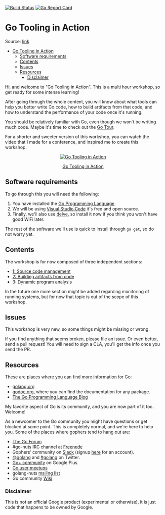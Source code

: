 [![Build Status](https://travis-ci.org/campoy/go-tooling-workshop.svg?branch=master)](https://travis-ci.org/campoy/go-tooling-workshop) [![Go Report Card](https://goreportcard.com/badge/github.com/campoy/go-tooling-workshop)](https://goreportcard.com/report/github.com/campoy/go-tooling-workshop)

# Go Tooling in Action

Source: [link](https://github.com/campoy/go-tooling-workshop)

- [Go Tooling in Action](#go-tooling-in-action)
  - [Software requirements](#software-requirements)
  - [Contents](#contents)
  - [Issues](#issues)
  - [Resources](#resources)
    - [Disclaimer](#disclaimer)

Hi, and welcome to "Go Tooling in Action". This is a multi hour workshop,
so get ready for some intense learning!

After going through the whole content, you will know about what tools can
help you better write Go code, how to build artifacts from that code, and
how to understand the performance of your code once it's running.

You should be relatively familiar with Go, even though we won't be writing
much code. Maybe it's time to check out the [Go Tour](https://tour.golang.org).

For a shorter and sweeter version of this workshop, you can watch the video
that I made for a conference, and inspired me to create this workshop.

<div style="text-align:center">
    <a href="https://www.youtube.com/watch?v=uBjoTxosSys">
        <img src="https://img.youtube.com/vi/uBjoTxosSys/0.jpg" alt="Go Tooling in Action">
        <p>Go Tooling in Action</p>
    </a>
</div>

## Software requirements

To go through this you will need the following:

1. You have installed the [Go Programming Language](https://golang.org).
1. We will be using [Visual Studio Code](https://code.visualstudio.com/) it's free and open source.
1. Finally, we'll also use [delve](https://github.com/derekparker/delve/tree/master/Documentation/installation), so install it now if you think you won't have good WiFi later.

The rest of the software we'll use is quick to install through `go get`, so
do not worry yet.

## Contents

The workshop is for now composed of three independent sections:

- [1: Source code management](Lessons/Additional/GoToolsWorkshop/1-source-code/README.md)
- [2: Building artifacts from code](Lessons/Additional/GoToolsWorkshop/2-building-artifacts/README.md)
- [3: Dynamic program analysis](Lessons/Additional/GoToolsWorkshop/3-dynamic-analysis/README.md)

In the future one more section might be added regarding monitoring of running
systems, but for now that topic is out of the scope of this workshop.

## Issues

This workshop is very new, so some things might be missing or wrong.

If you find anything that seems broken, please file an issue. Or even better,
send a pull request! You will need to sign a CLA, you'll get the info once
you send the PR.

## Resources

These are places where you can find more information for Go:

- [golang.org](https://golang.org)
- [godoc.org](https://godoc.org), where you can find the documentation for any package.
- [The Go Programming Language Blog](https://blog.golang.org)

My favorite aspect of Go is its community, and you are now part of it too. Welcome!

As a newcomer to the Go community you might have questions or get blocked at some point.
This is completely normal, and we're here to help you.
Some of the places where gophers tend to hang out are:

- [The Go Forum](https://forum.golangbridge.org/)
- #go-nuts IRC channel at [Freenode](https://freenode.net/)
- Gophers’ community on [Slack](https://gophers.slack.com/messages/general/) (signup [here](https://invite.slack.golangbridge.org/) for an account).
- [@golang](https://twitter.com/golang) and [#golang](https://twitter.com/search?q=%23golang) on Twitter.
- [Go+ community](https://plus.google.com/u/1/communities/114112804251407510571) on Google Plus.
- [Go user meetups](https://go-meetups.appspot.com/)
- golang-nuts [mailing list](https://groups.google.com/forum/?fromgroups#!forum/golang-nuts)
- Go community [Wiki](https://github.com/golang/go/wiki)

### Disclaimer

This is not an official Google product (experimental or otherwise), it is just
code that happens to be owned by Google.
